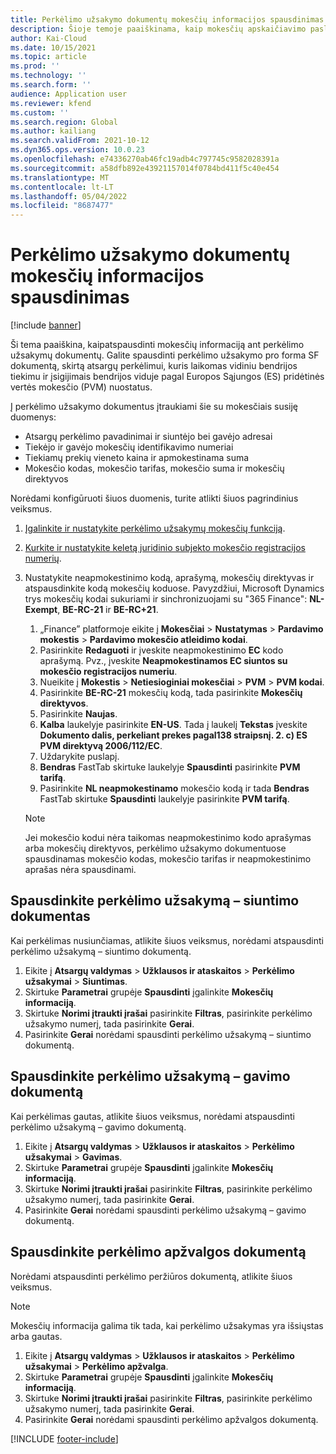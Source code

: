 ```yaml
---
title: Perkėlimo užsakymo dokumentų mokesčių informacijos spausdinimas
description: Šioje temoje paaiškinama, kaip mokesčių apskaičiavimo paslaugos nustatyta mokesčių informacija gali būti atspausdinta pervedimo užsakymo dokumentuose.
author: Kai-Cloud
ms.date: 10/15/2021
ms.topic: article
ms.prod: ''
ms.technology: ''
ms.search.form: ''
audience: Application user
ms.reviewer: kfend
ms.custom: ''
ms.search.region: Global
ms.author: kailiang
ms.search.validFrom: 2021-10-12
ms.dyn365.ops.version: 10.0.23
ms.openlocfilehash: e74336270ab46fc19adb4c797745c9582028391a
ms.sourcegitcommit: a58dfb892e43921157014f0784bd411f5c40e454
ms.translationtype: MT
ms.contentlocale: lt-LT
ms.lasthandoff: 05/04/2022
ms.locfileid: "8687477"
---
```

# <a name="print-tax-information-on-transfer-order-documents"></a>Perkėlimo užsakymo dokumentų mokesčių informacijos spausdinimas

[!include [banner](../../includes/banner.md)]

Ši tema paaiškina, kaipatspausdinti mokesčių informaciją ant perkėlimo užsakymų dokumentų. Galite spausdinti perkėlimo užsakymo pro forma SF dokumentą, skirtą atsargų perkėlimui, kuris laikomas vidiniu bendrijos tiekimu ir įsigijimais bendrijos viduje pagal Europos Sąjungos (ES) pridėtinės vertės mokesčio (PVM) nuostatus. 

Į perkėlimo užsakymo dokumentus įtraukiami šie su mokesčiais susiję duomenys:

- Atsargų perkėlimo pavadinimai ir siuntėjo bei gavėjo adresai
- Tiekėjo ir gavėjo mokesčių identifikavimo numeriai
- Tiekiamų prekių vieneto kaina ir apmokestinama suma
- Mokesčio kodas, mokesčio tarifas, mokesčio suma ir mokesčių direktyvos

Norėdami konfigūruoti šiuos duomenis, turite atlikti šiuos pagrindinius veiksmus.

1. [Įgalinkite ir nustatykite perkėlimo užsakymų mokesčių funkciją](tasks/Tax-feature-support-for-transfer-order.md).
2. [Kurkite ir nustatykite keletą juridinio subjekto mokesčio registracijos numerių](emea-multiple-vat-registration-numbers.md).
3. Nustatykite neapmokestinimo kodą, aprašymą, mokesčių direktyvas ir atspausdinkite kodą mokesčių koduose. Pavyzdžiui, Microsoft Dynamics trys mokesčių kodai sukuriami ir sinchronizuojami su "365 Finance": **NL-Exempt**, **BE-RC-21** ir **BE-RC+21**.

    1. „Finance” platformoje eikite į **Mokesčiai** \> **Nustatymas** \> **Pardavimo mokestis** \> **Pardavimo mokesčio atleidimo kodai**.
    2. Pasirinkite **Redaguoti** ir įveskite neapmokestinimo **EC** kodo aprašymą. Pvz., įveskite **Neapmokestinamos EC siuntos su mokesčio registracijos numeriu**.
    3. Nueikite į **Mokestis** \> **Netiesioginiai mokesčiai** \> **PVM** \> **PVM kodai**.
    4. Pasirinkite **BE-RC-21** mokesčių kodą, tada pasirinkite **Mokesčių direktyvos**.
    5. Pasirinkite **Naujas**.
    6. **Kalba** laukelyje pasirinkite **EN-US**. Tada į laukelį **Tekstas** įveskite **Dokumento dalis, perkeliant prekes pagal138 straipsnį. 2. c) ES PVM direktyvą 2006/112/EC**.
    7. Uždarykite puslapį.
    8. **Bendras** FastTab skirtuke laukelyje **Spausdinti** pasirinkite **PVM tarifą**.
    8. Pasirinkite **NL neapmokestinamo** mokesčio kodą ir tada **Bendras** FastTab skirtuke **Spausdinti** laukelyje pasirinkite **PVM tarifą**.

    > [!NOTE] 
    > Jei mokesčio kodui nėra taikomas neapmokestinimo kodo aprašymas arba mokesčių direktyvos, perkėlimo užsakymo dokumentuose spausdinamas mokesčio kodas, mokesčio tarifas ir neapmokestinimo aprašas nėra spausdinami.

## <a name="print-the-transfer-order---shipment-document"></a>Spausdinkite perkėlimo užsakymą – siuntimo dokumentas

Kai perkėlimas nusiunčiamas, atlikite šiuos veiksmus, norėdami atspausdinti perkėlimo užsakymą – siuntimo dokumentą.

1. Eikite į **Atsargų valdymas** \> **Užklausos ir ataskaitos** \> **Perkėlimo užsakymai** \> **Siuntimas**.
2. Skirtuke **Parametrai** grupėje **Spausdinti** įgalinkite **Mokesčių informaciją**.
3. Skirtuke **Norimi įtraukti įrašai** pasirinkite **Filtras**, pasirinkite perkėlimo užsakymo numerį, tada pasirinkite **Gerai**.
4. Pasirinkite **Gerai** norėdami spausdinti perkėlimo užsakymą – siuntimo dokumentą.

## <a name="print-the-transfer-order---receipt-document"></a>Spausdinkite perkėlimo užsakymą – gavimo dokumentą

Kai perkėlimas gautas, atlikite šiuos veiksmus, norėdami atspausdinti perkėlimo užsakymą – gavimo dokumentą.

1. Eikite į **Atsargų valdymas** \> **Užklausos ir ataskaitos** \> **Perkėlimo užsakymai** \> **Gavimas**.
2. Skirtuke **Parametrai** grupėje **Spausdinti** įgalinkite **Mokesčių informaciją**.
3. Skirtuke **Norimi įtraukti įrašai** pasirinkite **Filtras**, pasirinkite perkėlimo užsakymo numerį, tada pasirinkite **Gerai**.
4. Pasirinkite **Gerai** norėdami spausdinti perkėlimo užsakymą – gavimo dokumentą.

## <a name="print-the-transfer-overview-document"></a>Spausdinkite perkėlimo apžvalgos dokumentą

Norėdami atspausdinti perkėlimo peržiūros dokumentą, atlikite šiuos veiksmus.

> [!NOTE]
> Mokesčių informacija galima tik tada, kai perkėlimo užsakymas yra išsiųstas arba gautas.

1. Eikite į **Atsargų valdymas** \> **Užklausos ir ataskaitos** \> **Perkėlimo užsakymai** \> **Perkėlimo apžvalga**.
2. Skirtuke **Parametrai** grupėje **Spausdinti** įgalinkite **Mokesčių informaciją**.
3. Skirtuke **Norimi įtraukti įrašai** pasirinkite **Filtras**, pasirinkite perkėlimo užsakymo numerį, tada pasirinkite **Gerai**.
4. Pasirinkite **Gerai** norėdami spausdinti perkėlimo apžvalgos dokumentą.

[!INCLUDE [footer-include](../../includes/footer-banner.md)]
